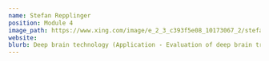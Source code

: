 ```yaml
---
name: Stefan Repplinger
position: Module 4
image_path: https://www.xing.com/image/e_2_3_c393f5e08_10173067_2/stefan-repplinger-foto.256x256.jpg
website:
blurb: Deep brain technology (Application - Evaluation of deep brain treatment)
---
```

